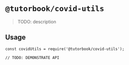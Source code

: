 # `@tutorbook/covid-utils`

> TODO: description

## Usage

```
const covidUtils = require('@tutorbook/covid-utils');

// TODO: DEMONSTRATE API
```
